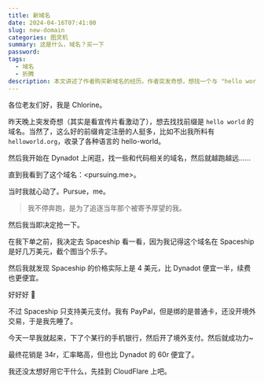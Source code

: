 ```yaml
---
title: 新域名
date: 2024-04-16T07:41:00
slug: new-domain
categories: 图灵机
summary: 这是什么，域名？买一下
password: 
tags:
  - 域名
  - 折腾
description: 本文讲述了作者购买新域名的经历。作者突发奇想，想找一个与 "hello world" 相关的域名，结果在浏览过程中发现了一个让他心动的域名——pursuing.me。这个域名让作者联想到追逐梦想的意义，于是决定购买。在比较了不同平台的价格后，作者发现 Spaceship 的价格更便宜，于是通过开通境外支付成功购买了这个域名。尽管还没决定如何使用这个域名，作者先将其挂到了 CloudFlare 上。
---
```

各位老友们好，我是 Chlorine。

昨天晚上突发奇想（其实是看宣传片看激动了），想去找找前缀是 `hello world` 的域名。当然了，这么好的前缀肯定注册的人挺多，比如不出我所料有 `helloworld.org`，收录了各种语言的 hello-world。

然后我开始在 Dynadot 上闲逛，找一些和代码相关的域名，然后就越跑越远……

直到我看到了这个域名：<pursuing.me>。

当时我就心动了。Pursue，me。

> 我不停奔跑，是为了追逐当年那个被寄予厚望的我。

然后我当即决定抢一下。

在我下单之前，我决定去 Spaceship 看一看，因为我记得这个域名在 Spaceship 是好几万美元，截个图当个乐子。

然后我就发现 Spaceship 的价格实际上是 4 美元，比 Dynadot 便宜一半，续费也更便宜。

好好好 🤣

不过 Spaceship 只支持美元支付。我有 PayPal，但是绑的是普通卡，还没开境外交易，于是我先睡了。

今天一早我就起来，下了个某行的手机银行，然后开了境外支付。然后就成功力~

最终花销是 34r，汇率略高，但也比 Dynadot 的 60r 便宜了。

我还没太想好用它干什么，先挂到 CloudFlare 上吧。

